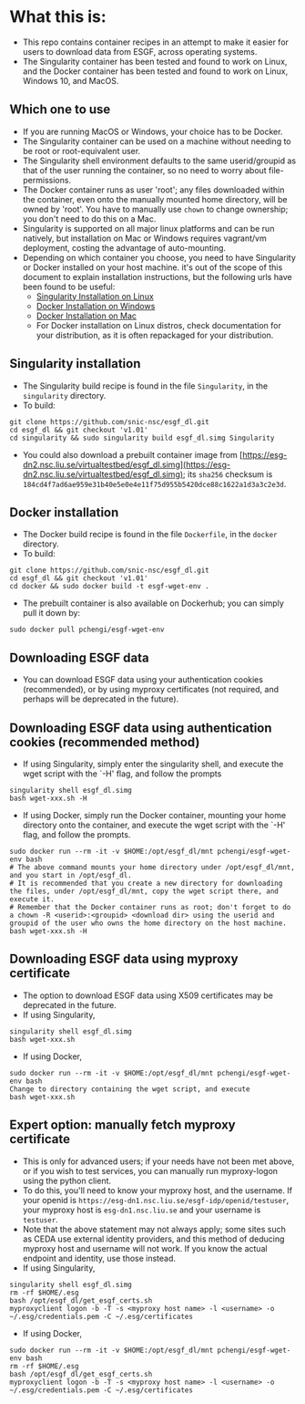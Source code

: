 # What this is:

- This repo contains container recipes in an attempt to make it easier for users to download data from ESGF, across operating systems.
- The Singularity container has been tested and found to work on Linux, and the Docker container has been tested and found to work on Linux, Windows 10, and MacOS.
## Which one to use
- If you are running MacOS or Windows, your choice has to be Docker.
- The Singularity container can be used on a machine without needing to be root or root-equivalent user.
- The Singularity shell environment defaults to the same userid/groupid as that of the user running the container, so no need to worry about file-permissions.
- The Docker container runs as user 'root'; any files downloaded within the container, even onto the manually mounted home directory, will be owned by 'root'. You have to manually use `chown` to change ownership; you don't need to do this on a Mac.
- Singularity is supported on all major linux platforms and can be run natively, but installation on Mac or Windows requires vagrant/vm deployment, costing the advantage of auto-mounting.
- Depending on which container you choose, you need to have Singularity or Docker installed on your host machine. it's out of the scope of this document to explain installation instructions, but the following urls have been found to be useful:
    - [Singularity Installation on Linux](https://singularity.lbl.gov/install-linux)
    - [Docker Installation on Windows](https://docs.docker.com/docker-for-windows/install/)
    - [Docker Installation on Mac](https://docs.docker.com/docker-for-mac/install/)
    - For Docker installation on Linux distros, check documentation for your distribution, as it is often repackaged for your distribution.

## Singularity installation

- The Singularity build recipe is found in the file `Singularity`, in the `singularity` directory.
- To build:
```
git clone https://github.com/snic-nsc/esgf_dl.git
cd esgf_dl && git checkout 'v1.01'
cd singularity && sudo singularity build esgf_dl.simg Singularity
```
- You could also download a prebuilt container image from [https://esg-dn2.nsc.liu.se/virtualtestbed/esgf_dl.simg](https://esg-dn2.nsc.liu.se/virtualtestbed/esgf_dl.simg); its `sha256` checksum is `184cd4f7ad6ae959e31b40e5e0e4e11f75d955b5420dce88c1622a1d3a3c2e3d`.

## Docker installation

- The Docker build recipe is found in the file `Dockerfile`, in the `docker` directory.
- To build:
```
git clone https://github.com/snic-nsc/esgf_dl.git
cd esgf_dl && git checkout 'v1.01'
cd docker && sudo docker build -t esgf-wget-env .
```
- The prebuilt container is also available on Dockerhub; you can simply pull it down by:
```
sudo docker pull pchengi/esgf-wget-env
```

## Downloading ESGF data

- You can download ESGF data using your authentication cookies (recommended), or by using myproxy certificates (not required, and perhaps will be deprecated in the future).

## Downloading ESGF data using authentication cookies (recommended method)
- If using Singularity, simply enter the singularity shell, and execute the wget script with the `-H' flag, and follow the prompts
```
singularity shell esgf_dl.simg
bash wget-xxx.sh -H
```
- If using Docker, simply run the Docker container, mounting your home directory onto the container, and execute the wget script with the `-H' flag, and follow the prompts.
```
sudo docker run --rm -it -v $HOME:/opt/esgf_dl/mnt pchengi/esgf-wget-env bash
# The above command mounts your home directory under /opt/esgf_dl/mnt, and you start in /opt/esgf_dl. 
# It is recommended that you create a new directory for downloading the files, under /opt/esgf_dl/mnt, copy the wget script there, and execute it.
# Remember that the Docker container runs as root; don't forget to do a chown -R <userid>:<groupid> <download dir> using the userid and groupid of the user who owns the home directory on the host machine.
bash wget-xxx.sh -H
```

## Downloading ESGF data using myproxy certificate

- The option to download ESGF data using X509 certificates may be deprecated in the future.
- If using Singularity,
```
singularity shell esgf_dl.simg
bash wget-xxx.sh
```

- If using Docker,
```
sudo docker run --rm -it -v $HOME:/opt/esgf_dl/mnt pchengi/esgf-wget-env bash
Change to directory containing the wget script, and execute
bash wget-xxx.sh
```

## Expert option: manually fetch myproxy certificate

- This is only for advanced users; if your needs have not been met above, or if you wish to test services, you can manually run myproxy-logon using the python client.
- To do this, you'll need to know your myproxy host, and the username. If your openid is `https://esg-dn1.nsc.liu.se/esgf-idp/openid/testuser`, your myproxy host is `esg-dn1.nsc.liu.se` and your username is `testuser`.
- Note that the above statement may not always apply; some sites such as CEDA use external identity providers, and this method of deducing myproxy host and username will not work. If you know the actual endpoint and identity, use those instead.
- If using Singularity, 
```
singularity shell esgf_dl.simg
rm -rf $HOME/.esg
bash /opt/esgf_dl/get_esgf_certs.sh
myproxyclient logon -b -T -s <myproxy host name> -l <username> -o ~/.esg/credentials.pem -C ~/.esg/certificates
```
- If using Docker, 
```
sudo docker run --rm -it -v $HOME:/opt/esgf_dl/mnt pchengi/esgf-wget-env bash
rm -rf $HOME/.esg
bash /opt/esgf_dl/get_esgf_certs.sh
myproxyclient logon -b -T -s <myproxy host name> -l <username> -o ~/.esg/credentials.pem -C ~/.esg/certificates
```
